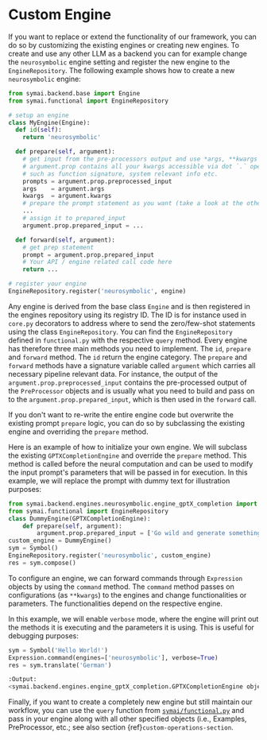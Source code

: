 # Custom Engine

If you want to replace or extend the functionality of our framework, you can do so by customizing the existing engines or creating new engines.
To create and use any other LLM as a backend you can for example change the `neurosymbolic` engine setting and register the new engine to the `EngineRepository`. The following example shows how to create a new `neurosymbolic` engine:

```python
from symai.backend.base import Engine
from symai.functional import EngineRepository

# setup an engine
class MyEngine(Engine):
  def id(self):
    return 'neurosymbolic'

  def prepare(self, argument):
    # get input from the pre-processors output and use *args, **kwargs and prop from argument
    # argument.prop contains all your kwargs accessible via dot `.` operation and additional meta info
    # such as function signature, system relevant info etc.
    prompts = argument.prop.preprocessed_input
    args    = argument.args
    kwargs  = argument.kwargs
    # prepare the prompt statement as you want (take a look at the other engines like for GPT-4)
    ...
    # assign it to prepared_input
    argument.prop.prepared_input = ...

  def forward(self, argument):
    # get prep statement
    prompt = argument.prop.prepared_input
    # Your API / engine related call code here
    return ...

# register your engine
EngineRepository.register('neurosymbolic', engine)
```

Any engine is derived from the base class `Engine` and is then registered in the engines repository using its registry ID. The ID is for instance used in `core.py` decorators to address where to send the zero/few-shot statements using the class `EngineRepository`. You can find the `EngineRepository` defined in `functional.py` with the respective `query` method. Every engine has therefore three main methods you need to implement. The `id`, `prepare` and `forward` method. The `id` return the engine category. The `prepare` and `forward` methods have a signature variable called  `argument` which carries all necessary pipeline relevant data. For instance, the output of the `argument.prop.preprocessed_input` contains the pre-processed output of the `PreProcessor` objects and is usually what you need to build and pass on to the `argument.prop.prepared_input`, which is then used in the `forward` call.

If you don't want to re-write the entire engine code but overwrite the existing prompt `prepare` logic, you can do so by subclassing the existing engine and overriding the `prepare` method.

Here is an example of how to initialize your own engine. We will subclass the existing `GPTXCompletionEngine` and override the `prepare` method. This method is called before the neural computation and can be used to modify the input prompt's parameters that will be passed in for execution. In this example, we will replace the prompt with dummy text for illustration purposes:

```python
from symai.backend.engines.neurosymbolic.engine_gptX_completion import GPTXCompletionEngine
from symai.functional import EngineRepository
class DummyEngine(GPTXCompletionEngine):
    def prepare(self, argument):
        argument.prop.prepared_input = ['Go wild and generate something!']
custom_engine = DummyEngine()
sym = Symbol()
EngineRepository.register('neurosymbolic', custom_engine)
res = sym.compose()
```

To configure an engine, we can forward commands through `Expression` objects by using the `command` method. The `command` method passes on configurations (as `**kwargs`) to the engines and change functionalities or parameters. The functionalities depend on the respective engine.

In this example, we will enable `verbose` mode, where the engine will print out the methods it is executing and the parameters it is using. This is useful for debugging purposes:

```python
sym = Symbol('Hello World!')
Expression.command(engines=['neurosymbolic'], verbose=True)
res = sym.translate('German')
```

```bash
:Output:
<symai.backend.engines.engine_gptX_completion.GPTXCompletionEngine object at 0, <function Symbol.translate.<locals>._func at 0x7fd68ba04820>, {'instance': <class 'symai.symbol.S ['\n\nHallo Welt!']
```

Finally, if you want to create a completely new engine but still maintain our workflow, you can use the `query` function from [`symai/functional.py`](https://github.com/ExtensityAI/symbolicai/blob/main/symai/functional.py) and pass in your engine along with all other specified objects (i.e., Examples, PreProcessor, etc.; see also section {ref}`custom-operations-section`.
